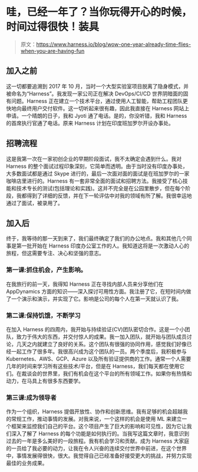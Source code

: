 # 哇，已经一年了？当你玩得开心的时候，时间过得很快！装具

> 原文：<https://www.harness.io/blog/wow-one-year-already-time-flies-when-you-are-having-fun>

## 加入之前

这一切都要追溯到 2017 年 10 月，当时一个大型实验室项目脱离了隐身模式，并被命名为“Harness”。我发现一家公司正在解决 DevOps/CI/CD 世界阴暗面的固有问题。Harness 正在建立一个技术平台，通过使用人工智能，帮助工程团队更快地向最终用户交付软件。这一切听起来很有趣，因此我直接在 Harness 网站上申请。一个晴朗的日子，我和 Jyoti 通了电话。是的，你没听错，我和 Harness 的首席执行官通了电话。原来 Harness 计划在印度班加罗尔开设办事处。

## 招聘流程

这是我第一次在一家初创企业的早期阶段面试，我不太确定会遇到什么。我对 Harness 的整个面试过程印象深刻，它简单而透明。由于当时没有印度办事处，大多数面试都是通过 Skype 进行的，最后一次面对面的面试是在班加罗尔的一家咖啡店里进行的。Harness 有一套非常全面的面试和招聘方法。我接受了核心技能和技术专长的测试(包括理论和实践)。这并不完全是在公园里散步，但在每个阶段，我都得到了详细的反馈，并在下一轮评估中对我的领域有所了解。我很幸运地通过了面试，被录用了。

## 加入后

终于，我等待的那一天到来了，我们最终确定了我们的办公地点。我和其他几个同事是第一批开始在 Harness 印度办公室工作的人。我知道这将是一次激动人心的旅程，但这需要专注、决心和坚强的意志。

### 第一课:抓住机会，产生影响。

在我旅行的前一天，我得知 Harness 正在寻找内部人员来分享他们在 AppDynamics 方面的知识——深入探讨可用性方面。我注册了它，在短时间内做了一个演示和演示，并实现了它。影响是公司的每个人在第一天就认识了我。

### 第二课:保持饥饿，不断学习

在加入 Harness 的四周内，我开始与持续验证(CV)团队密切合作。这是一个小团队，致力于伟大的东西，并交付惊人的成果。我一加入团队，就开始与团队成员讨论，几天之内就建立了良好的关系。这个团队有很强的协同作用，感觉我们好像已经一起工作了很多年。我很高兴成为这个团队的一员。两个季度后，我积极参与 Kubernetes、AWS、GCP、Azure 以及所有验证提供商的工作。通常一个人需要几年的时间来学习所有这些技术/平台，但是在 Harness，我们每天都在使用它们。在裁谈会的世界里，我们有机会在这个平台的所有领域工作。如果你有热情和动力，在马具上有很多东西要学。

### 第三课:成为领导者

作为一个组织，Harness 提倡开放性、协作和创新思维。我有足够的机会超越我的常规工作，推动事情的发展。对我来说，一个这样的机会是使用 ML 来建立一个框架来监控我们自己的平台。这个项目产生了巨大的影响和可见性，因为它让我们深入了解了 Harness 的每个功能是如何执行的。当我写这篇文章时，我意识到过去的一年是多么美好的一段旅程。我有机会学习和贡献。成为 Harness 大家庭的一员给了我必要的动力，让我在令人兴奋的连续交付世界中前进，在这个世界中，事情发展得很快，很大。我觉得自己已经准备好接受更大的挑战，并努力实现最佳的业务成果。